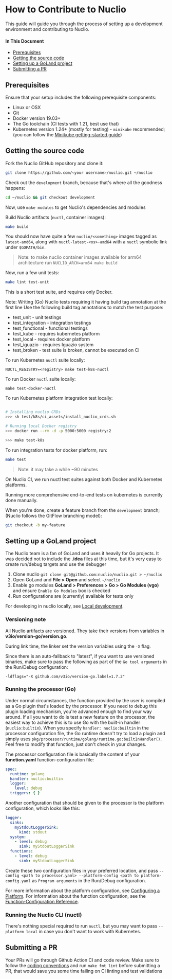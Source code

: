 # How to Contribute to Nuclio

This guide will guide you through the process of setting up a development environment and contributing to Nuclio.

#### In This Document

- [Prerequisites](#prerequisites)
- [Getting the source code](#get-source)
- [Setting up a GoLand project](#goland-setup)
- [Submitting a PR](#submitting-a-pr)

<a id="prerequisites"></a>
## Prerequisites

Ensure that your setup includes the following prerequisite components:

- Linux or OSX
- Git
- Docker version 19.03+
- The Go toolchain (CI tests with 1.21, best use that)
- Kubernetes version 1.24+ (mostly for testing) - `minikube` recommended; (you can follow
  the [Minikube getting-started guide](../setup/minikube/getting-started-minikube.md))

<a id="get-source"></a>
## Getting the source code

Fork the Nuclio GitHub repository and clone it:

```sh
git clone https://github.com/<your username>/nuclio.git ~/nuclio
```

Check out the `development` branch, because that's where all the goodness happens:

```sh
cd ~/nuclio && git checkout development
```

Now, use `make modules` to get Nuclio's dependencies and modules

Build Nuclio artifacts (`nuctl`, container images):

```sh
make build
```

You should now have quite a few `nuclio/<something>` images tagged as `latest-amd64`, along
with `nuctl-latest-<os>-amd64` with a `nuctl` symbolic link under `$GOPATH/bin`.

> Note: to make nuclio container images available for arm64 architecture run `NUCLIO_ARCH=arm64 make build`

Now, run a few unit tests:

```sh
make lint test-unit
```

This is a short test suite, and requires only Docker.

Note: Writing (Go) Nuclio tests requiring it having build tag annotation at the first line Use the following build tag
annotations to match the test purpose:

- test_unit - unit testings
- test_integration - integration testings
- test_functional - functional testings
- test_kube - requires kubernetes platform
- test_local - requires docker platform
- test_iguazio - requires Iguazio system
- test_broken - test suite is broken, cannot be executed on CI

To run Kubernetes `nuctl` suite locally:

`NUCTL_REGISTRY=<registry> make test-k8s-nuctl`

To run Docker `nuctl` suite locally:

`make test-docker-nuctl`

To run Kubernetes platform integration test locally:

```sh

# Installing nuclio CRDs
>>> sh test/k8s/ci_assets/install_nuclio_crds.sh

# Running local Docker registry
>>> docker run --rm -d -p 5000:5000 registry:2

>>> make test-k8s
```

To run integration tests for docker platform, run:

```sh
make test
```

> Note: it may take a while ~90 minutes

On Nuclio CI, we run nuctl test suites against both Docker and Kubernetes platforms.

Running more comprehensive end-to-end tests on kubernetes is currently done manually.

When you're done, create a feature branch from the `development` branch; (Nuclio follows the GitFlow branching model):

```sh
git checkout -b my-feature
```

<a id="goland-setup"></a>
## Setting up a GoLand project

The Nuclio team is a fan of GoLand and uses it heavily for Go projects. It was decided not to include the **.idea**
files at this time, but it's very easy to create run/debug targets and use the debugger

1. Clone nuclio `git clone git@github.com:nuclio/nuclio.git > ~/nuclio`
2. Open GoLand and **File > Open** and select `~/nuclio`
3. Enable go modules **GoLand > Preferences > Go > Go Modules (vgo)** and ensure `Enable Go Modules` box is checked
4. Run configurations are (currently) available for tests only


For developing in nuclio locally, see [Local development](local-development.md).

<a id="goland-versioning-note"></a>
### Versioning note

All Nuclio artifacts are versioned. They take their versions from variables in **v3io/version-go/version.go**.

During link time, the linker set the version variables using the `-X` flag.

Since there is an auto-fallback to "latest", if you want to use versioned binaries, make sure to pass the following as
part of the `Go tool arguments` in the Run/Debug configuration:

```
-ldflags="-X github.com/v3io/version-go.label=1.7.2"
``` 

<a id="goland-run-go-processor"></a>
### Running the processor (Go)

Under normal circumstances, the function provided by the user is compiled as a Go plugin that's loaded by the processor.
If you need to debug this plugin loading mechanism, you're advanced enough to find your way around. If all you want to
do is test a new feature on the processor, the easiest way to achieve this is to use Go with the built-in
handler (`nuclio:builtin`). When you specify `handler: nuclio:builtin` in the processor configuration file, the Go
runtime doesn't try to load a plugin and simply uses `pkg/processor/runtime/golang/runtime.go:builtInHandler()`. Feel
free to modify that function, just don't check in your changes.

The processor configuration file is basically the content of your **function.yaml** function-configuration file:

```yaml
spec:
  runtime: golang
  handler: nuclio:builtin
  logger:
    level: debug
  triggers: { }
```

Another configuration that should be given to the processor is the platform configuration, which looks like this:

```yaml
logger:
  sinks:
    myStdoutLoggerSink:
      kind: stdout
  system:
    - level: debug
      sink: myStdoutLoggerSink
  functions:
    - level: debug
      sink: myStdoutLoggerSink
```

Create these two configuration files in your preferred location, and pass `--config <path to processor.yaml>
--platform-config <path to platform-config.yaml` as `Program arguments` in the Run/Debug configuration.

For more information about the platform configuration,
see [Configuring a Platform](../tasks/configuring-a-platform.md#configuration-elements). For information about the
function configuration, see
the [Function-Configuration Reference](../reference/function-configuration/function-configuration-reference.md).

<a id="goland-run-cli"></a>
### Running the Nuclio CLI (nuctl)

There's nothing special required to run `nuctl`, but you may want to pass `--platform local` in case you don't want to
work with Kubernetes.

<a id="submitting-a-pr"></a>
## Submitting a PR

Your PRs will go through Github Action CI and code review. Make sure to follow
the [coding conventions](../devel/coding-conventions.md) and run `make fmt lint` before submitting a PR, that would
save you some time failing on CI linting and test validations

